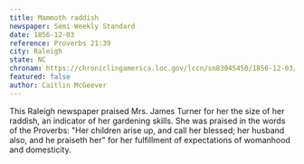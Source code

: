 ```yaml
---
title: Mammoth raddish 
newspaper: Semi-Weekly Standard
date: 1856-12-03
reference: Proverbs 21:39
city: Raleigh
state: NC
chronam: https://chroniclingamerica.loc.gov/lccn/sn83045450/1856-12-03/ed-1/seq-3/#words=children+arise+call+blessed+husband+also+praiseth
featured: false
author: Caitlin McGeever
---
```


This Raleigh newspaper praised Mrs. James Turner for her the size of her raddish, an indicator of her gardening skills. She was praised in the words of the Proverbs: "Her children arise up, and call her blessed; her husband also, and he praiseth her" for her fulfillment of expectations of womanhood and domesticity. 
